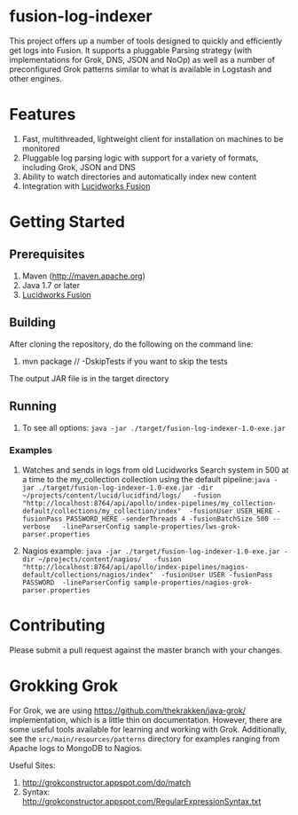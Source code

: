# fusion-log-indexer

This project offers up a number of tools designed to quickly and efficiently get logs into Fusion.  It supports a pluggable
Parsing strategy (with implementations for Grok, DNS, JSON and NoOp) as well as a number of preconfigured Grok patterns similar
 to what is available in Logstash and other engines.
 
# Features
 
1. Fast, multithreaded, lightweight client for installation on machines to be monitored
1. Pluggable log parsing logic with support for a variety of formats, including Grok, JSON and DNS
1. Ability to watch directories and automatically index new content
1. Integration with <a href="http://www.lucidworks.com/products/fusion">Lucidworks Fusion</a> 
 
# Getting Started
 
## Prerequisites

1. Maven (http://maven.apache.org)
1. Java 1.7 or later
1. <a href="http://www.lucidworks.com/products/fusion">Lucidworks Fusion</a> 

## Building
 
After cloning the repository, do the following on the command line:
 
1. mvn package   // -DskipTests if you want to skip the tests

The output JAR file is in the target directory

## Running

1. To see all options:  ```java -jar ./target/fusion-log-indexer-1.0-exe.jar```

### Examples

1. Watches and sends in logs from old Lucidworks Search system in 500 at a time to the my_collection collection using the default pipeline:```java -jar ./target/fusion-log-indexer-1.0-exe.jar -dir ~/projects/content/lucid/lucidfind/logs/  
 -fusion "http://localhost:8764/api/apollo/index-pipelines/my_collection-default/collections/my_collection/index" 
 -fusionUser USER_HERE -fusionPass PASSWORD_HERE -senderThreads 4 -fusionBatchSize 500 --verbose   -lineParserConfig sample-properties/lws-grok-parser.properties```
 
1. Nagios example: ```java -jar ./target/fusion-log-indexer-1.0-exe.jar -dir ~/projects/content/nagios/  
  -fusion "http://localhost:8764/api/apollo/index-pipelines/nagios-default/collections/nagios/index" 
  -fusionUser USER -fusionPass PASSWORD  -lineParserConfig sample-properties/nagios-grok-parser.properties``` 
 
# Contributing
 
Please submit a pull request against the master branch with your changes. 


# Grokking Grok

For Grok, we are using https://github.com/thekrakken/java-grok/ implementation, which is a little thin on documentation.  However, there
are some useful tools available for learning and working with Grok.  Additionally, see the ```src/main/resources/patterns``` directory
for examples ranging from Apache logs to MongoDB to Nagios.

Useful Sites:
1. http://grokconstructor.appspot.com/do/match
1. Syntax: http://grokconstructor.appspot.com/RegularExpressionSyntax.txt
